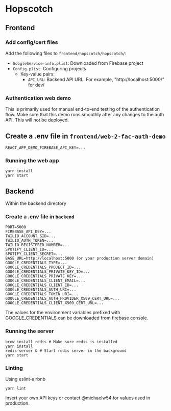 # Hopscotch

## Frontend

### Add config/cert files

Add the following files to `frontend/hopscotch/hopscotch/`:

- `GoogleService-info.plist`: Downloaded from Firebase project
- `Config.plist`: Configuring projects
  - Key-value pairs:
    - `API_URL`: Backend API URL. For example, "http://localhost:5000/" for dev/

### Authentication web demo

This is primarily used for manual end-to-end testing of the authentication flow. Make sure that this demo runs smoothly after any changes to the auth API. This will not be deployed.

## Create a .env file in `frontend/web-2-fac-auth-demo`

```
REACT_APP_DEMO_FIREBASE_API_KEY=...
```

### Running the web app

```
yarn install
yarn start
```

## Backend

Within the backend directory

### Create a .env file in `backend`

```
PORT=5000
FIREBASE_API_KEY=...
TWILIO_ACCOUNT_SID=...
TWILIO_AUTH_TOKEN=...
TWILIO_REGISTERED_NUMBER=...
SPOTIFY_CLIENT_ID=...
SPOTIFY_CLIENT_SECRET=...
BASE_URL=http://localhost:5000 (or your production server domain)
GOOGLE_CREDENTIALS_TYPE=...
GOOGLE_CREDENTIALS_PROJECT_ID=...
GOOGLE_CREDENTIALS_PRIVATE_KEY_ID=...
GOOGLE_CREDENTIALS_PRIVATE_KEY=...
GOOGLE_CREDENTIALS_CLIENT_EMAIL=...
GOOGLE_CREDENTIALS_CLIENT_ID=...
GOOGLE_CREDENTIALS_AUTH_URI=...
GOOGLE_CREDENTIALS_TOKEN_URI=...
GOOGLE_CREDENTIALS_AUTH_PROVIDER_X509_CERT_URL=...
GOOGLE_CREDENTIALS_CLIENT_X509_CERT_URL=...
```

The values for the environment variables prefixed with GOOGLE_CREDENTIALS can be downloaded from firebase console.

### Running the server

```
brew install redis # Make sure redis is installed
yarn install
redis-server & # Start redis server in the background
yarn start
```

### Linting

Using eslint-airbnb

```
yarn lint
```

Insert your own API keys or contact @michaelw54 for values used in production.
